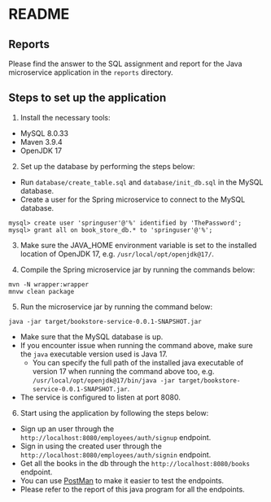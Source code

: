# README
## Reports
Please find the answer to the SQL assignment and report for the Java microservice application in the `reports` directory.

## Steps to set up the application
1. Install the necessary tools:
* MySQL 8.0.33
* Maven 3.9.4
* OpenJDK 17

2. Set up the database by performing the steps below:
* Run `database/create_table.sql` and `database/init_db.sql` in the MySQL database.
* Create a user for the Spring microservice to connect to the MySQL database.
```aidl
mysql> create user 'springuser'@'%' identified by 'ThePassword'; 
mysql> grant all on book_store_db.* to 'springuser'@'%';
```

3. Make sure the JAVA_HOME environment variable is set to the installed location of OpenJDK 17, e.g. `/usr/local/opt/openjdk@17/`. 

4. Compile the Spring microservice jar by running the commands below:
```
mvn -N wrapper:wrapper
mnvw clean package
```

5. Run the microservice jar by running the command below:
```aidl
java -jar target/bookstore-service-0.0.1-SNAPSHOT.jar
```
* Make sure that the MySQL database is up.
* If you encounter issue when running the command above, make sure the `java` executable version used is Java 17.
  * You can specify the full path of the installed java executable of version 17 when running the command above too, e.g. `/usr/local/opt/openjdk@17/bin/java -jar target/bookstore-service-0.0.1-SNAPSHOT.jar`.  
* The service is configured to listen at port 8080.
  
6. Start using the application by following the steps below:
* Sign up an user through the `http://localhost:8080/employees/auth/signup` endpoint.
* Sign in using the created user through the `http://localhost:8080/employees/auth/signin` endpoint.
* Get all the books in the db through the `http://localhost:8080/books` endpoint.
* You can use [PostMan](https://www.postman.com/downloads) to make it easier to test the endpoints.
* Please refer to the report of this java program for all the endpoints.